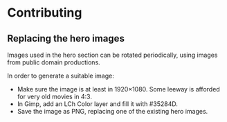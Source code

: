 # Contributing

## Replacing the hero images

Images used in the hero section can be rotated periodically, using images from public domain productions.

In order to generate a suitable image:

- Make sure the image is at least in 1920×1080. Some leeway is afforded for very old movies in 4:3.
- In Gimp, add an LCh Color layer and fill it with #35284D.
- Save the image as PNG, replacing one of the existing hero images.
